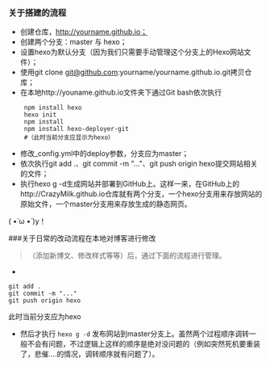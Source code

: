 

### 关于搭建的流程
- 创建仓库，http://yourname.github.io；
- 创建两个分支：master 与 hexo；
- 设置hexo为默认分支（因为我们只需要手动管理这个分支上的Hexo网站文件）；
- 使用git clone git@github.com:yourname/yourname.github.io.git拷贝仓库；
- 在本地http://youname.github.io文件夹下通过Git bash依次执行
    ```
     npm install hexo
     hexo init
     npm install
     npm install hexo-deployer-git
     #（此时当前分支应显示为hexo）
    ``` 
- 修改_config.yml中的deploy参数，分支应为master；
- 依次执行git add .、git commit -m "..."、git push origin hexo提交网站相关的文件；
- 执行hexo g -d生成网站并部署到GitHub上。这样一来，在GitHub上的http://CrazyMilk.github.io仓库就有两个分支，一个hexo分支用来存放网站的原始文件，一个master分支用来存放生成的静态网页。
 
( •̀ ω •́ )y！
 

###关于日常的改动流程在本地对博客进行修改
>（添加新博文、修改样式等等）后，通过下面的流程进行管理。
-
 ```
git add .
git commit -m "..."
git push origin hexo
```

此时当前分支应为hexo
-  然后才执行
`hexo g -d`
发布网站到master分支上。虽然两个过程顺序调转一般不会有问题，不过逻辑上这样的顺序是绝对没问题的（例如突然死机要重装了，悲催....的情况，调转顺序就有问题了）。
